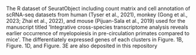 The R dataset of SeuratObject including count matrix and cell annotation of scRNA-seq datasets from human (Tyser et al., 2021), monkey (Gong et al., 2023; Zhai et al., 2022), and mouse (Pijuan-Sala et al., 2019) used for the manuscript titled 'Integrative cross-species transcriptome analysis reveals earlier occurrence of myelopoiesis in pre-circulation primates compared to mice'.
The differentiately expressed genes of each clusters in Figure. 1B, Figure. 1D, and Figure. 3E are also deposited in this repository 
